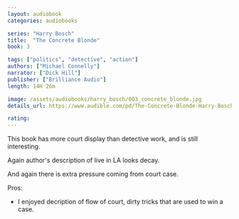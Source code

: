 ```yaml
---
layout: audiobook
categories: audiobooks

series: "Harry Bosch"
title:  "The Concrete Blonde"
book: 3

tags: ["politics", "detective", "action"]
authors: ["Michael Connelly"]
narrator: ["Dick Hill"]
publisher: ["Brilliance Audio"]
length: 14H 26m

image: /assets/audiobooks/harry_bosch/003_concrete_blonde.jpg
details_url: https://www.audible.com/pd/The-Concrete-Blonde-Harry-Bosch-Series-Book-3-Audiobook/B002V1CBTY

rating: 
---
```


This book has more court display than detective work, and is still interesting. 

Again author's description of live in LA looks decay.

And again there is extra pressure coming from court case.

Pros:
* I enjoyed decription of flow of court, dirty tricks that are used to win a case.
